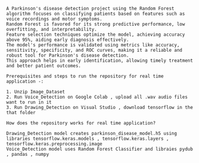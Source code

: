 	A Parkinson's disease detection project using the Random Forest algorithm focuses on classifying patients based on features such as voice recordings and motor symptoms. 
	Random Forest is favored for its strong predictive performance, low overfitting, and interpretability.
	Feature selection techniques optimize the model, achieving accuracy above 95%, aiding early diagnosis effectively.
	The model's performance is validated using metrics like accuracy, sensitivity, specificity, and ROC curves, making it a reliable and robust tool for Parkinson's disease detection.
	This approach helps in early identification, allowing timely treatment and better patient outcomes.
	
	Prerequisites and steps to run the repository for real time application -:
	
	1. Unzip Image_Dataset
	2. Run Voice_Detection on Google Colab , upload all .wav audio files want to run in it
	3. Run Drawing_Detection on Visual Studio , download tensorflow in the that folder 
	
	How does the repository works for real time application?
	
	Drawing_Detection model creates parkinson_disease_model.h5 using libraries tensorflow.keras.models , tensorflow.keras.layers , tensorflow.keras.preprocessing.image
	Voice_Detection model uses Random Forest Classifier and libraies pydub , pandas , numpy
